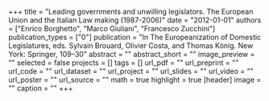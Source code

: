 +++
title = "Leading governments and unwilling legislators. The European Union and the Italian Law making (1987-2006)"
date = "2012-01-01"
authors = ["Enrico Borghetto", "Marco Giuliani", "Francesco Zucchini"]
publication_types = ["0"]
publication = "In The Europeanization of Domestic Legislatures, eds. Sylvain Brouard, Olivier Costa, and Thomas König. New York: Springer, 109–30"
abstract = ""
abstract_short = ""
image_preview = ""
selected = false
projects = []
tags = []
url_pdf = ""
url_preprint = ""
url_code = ""
url_dataset = ""
url_project = ""
url_slides = ""
url_video = ""
url_poster = ""
url_source = ""
math = true
highlight = true
[header]
image = ""
caption = ""
+++
